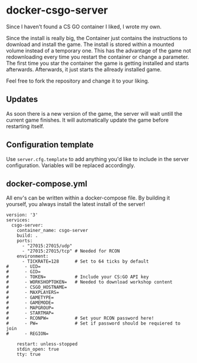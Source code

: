 # docker-csgo-server

Since I haven't found a CS GO container I liked, I wrote my own.

Since the install is really big, the Container just contains the instructions to download and install the game. The install is stored within a mounted volume instead of a temporary one. This has the advantage of the game not redownloading every time you
restart the container or change a parameter. The first time you star the container the game is getting installed and starts afterwards. Afterwards, it just starts the allready installed game. 

Feel free to fork the repository and change it to your liking.

## Updates

As soon there is a new version of the game, the server will wait untill the current game finishes. It will automatically update the game before restarting itself.

## Configuration template

Use `server.cfg.template` to add anything you'd like to include in the server
configuration. Variables will be replaced accordingly.

## docker-compose.yml

All env's can be written within a docker-compose file. By building it yourself,
you always install the latest install of the server!


```
version: '3'
services:
  csgo-server:
    container_name: csgo-server
    build: .
    ports:
      - "27015:27015/udp"
      - "27015:27015/tcp" # Needed for RCON
    environment:
      - TICKRATE=128      # Set to 64 ticks by default
#      - UID=
#      - GID=
#      - TOKEN=           # Include your CS:GO API key
#      - WORKSHOPTOKEN=   # Needed to download workshop content
#      - CSGO_HOSTNAME=
#      - MAXPLAYERS=
#      - GAMETYPE=
#      - GAMEMODE=
#      - MAPGROUP=
#      - STARTMAP=
#      - RCONPW=          # Set your RCON password here!
#      - PW=              # Set if password should be requiered to join
#      - REGION=

    restart: unless-stopped
    stdin_open: true
    tty: true
```
